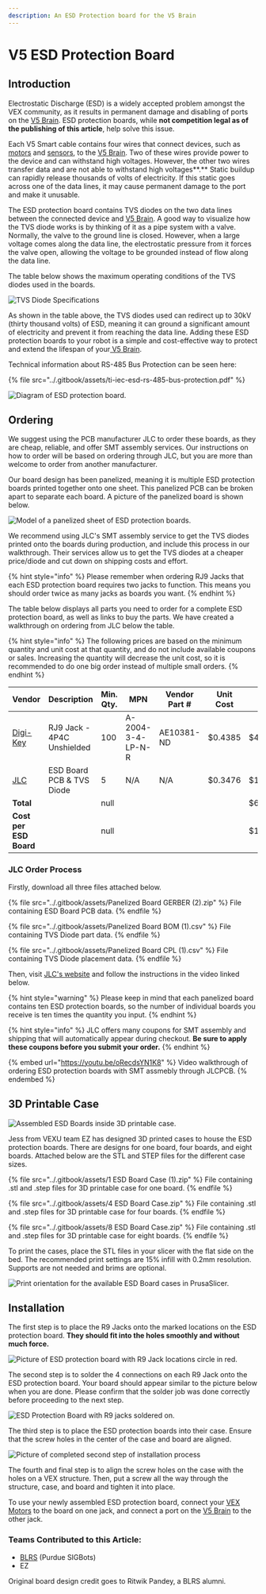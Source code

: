 ```yaml
---
description: An ESD Protection board for the V5 Brain
---
```


# V5 ESD Protection Board

## Introduction

Electrostatic Discharge (ESD) is a widely accepted problem amongst the VEX community, as it results in permanent damage and disabling of ports on the [V5 Brain](vex-electronics/vex-v5-brain/). ESD protection boards, while **not competition legal as of the publishing of this article**, help solve this issue.&#x20;

Each V5 Smart cable contains four wires that connect devices, such as [motors](vex-electronics/motors.md) and [sensors](vex-sensors/), to the [V5 Brain](vex-electronics/vex-v5-brain/). Two of these wires provide power to the device and can withstand high voltages. However, the other two wires transfer data and are not able to withstand high voltages**.** Static buildup can rapidly release thousands of volts of electricity. If this static goes across one of the data lines, it may cause permanent damage to the port and make it unusable.&#x20;

The ESD protection board contains TVS diodes on the two data lines between the connected device and [V5 Brain](vex-electronics/vex-v5-brain/). A good way to visualize how the TVS diode works is by thinking of it as a pipe system with a valve. Normally, the valve to the ground line is closed. However, when a large voltage comes along the data line, the electrostatic pressure from it forces the valve open, allowing the voltage to be grounded instead of flow along the data line.&#x20;

The table below shows the maximum operating conditions of the TVS diodes used in the boards.

![TVS Diode Specifications](<../.gitbook/assets/image (23).png>)

As shown in the table above, the TVS diodes used can redirect up to 30kV (thirty thousand volts) of ESD, meaning it can ground a significant amount of electricity and prevent it from reaching the data line. Adding these ESD protection boards to your robot is a simple and cost-effective way to protect and extend the lifespan of your[ V5 Brain](vex-electronics/vex-v5-brain/).

Technical information about RS-485 Bus Protection can be seen here:&#x20;

{% file src="../.gitbook/assets/ti-iec-esd-rs-485-bus-protection.pdf" %}

![Diagram of ESD protection board.](<../.gitbook/assets/Board Diagram.png>)

## Ordering

We suggest using the PCB manufacturer JLC to order these boards, as they are cheap, reliable, and offer SMT assembly services. Our instructions on how to order will be based on ordering through JLC, but you are more than welcome to order from another manufacturer.

Our board design has been panelized, meaning it is multiple ESD protection boards printed together onto one sheet. This panelized PCB can be broken apart to separate each board. A picture of the panelized board is shown below.

![Model of a panelized sheet of ESD protection boards.](<../.gitbook/assets/Top Edit.PNG>)

We recommend using JLC's SMT assembly service to get the TVS diodes printed onto the boards during production, and include this process in our walkthrough. Their services allow us to get the TVS diodes at a cheaper price/diode and cut down on shipping costs and effort.

{% hint style="info" %}
Please remember when ordering RJ9 Jacks that each ESD protection board requires two jacks to function. This means you should order twice as many jacks as boards you want.&#x20;
{% endhint %}

The table below displays all parts you need to order for a complete ESD protection board, as well as links to buy the parts. We have created a walkthrough on ordering from JLC below the table.

{% hint style="info" %}
The following prices are based on the minimum quantity and unit cost at that quantity, and do not include available coupons or sales. Increasing the quantity will decrease the unit cost, so it is recommended to do one big order instead of multiple small orders.
{% endhint %}

<table><thead><tr><th>Vendor</th><th>Description</th><th data-type="number">Min. Qty.</th><th>MPN</th><th>Vendor Part #</th><th>Unit Cost</th><th>Ext.</th></tr></thead><tbody><tr><td><a href="https://www.digikey.com/en/products/detail/assmann-wsw-components/A-2004-3-4-LP-N-R/2183632">Digi-Key</a></td><td>RJ9 Jack - 4P4C Unshielded</td><td>100</td><td>A-2004-3-4-LP-N-R</td><td>AE10381-ND</td><td>$0.4385</td><td>$43.85</td></tr><tr><td><a href="https://www.jlcpcb.com">JLC</a></td><td>ESD Board PCB &#x26; TVS Diode</td><td>5</td><td>N/A</td><td>N/A</td><td>$0.3476</td><td>$17.38</td></tr><tr><td><strong>Total</strong></td><td></td><td>null</td><td></td><td></td><td></td><td>$61.23</td></tr><tr><td><strong>Cost per ESD Board</strong></td><td></td><td>null</td><td></td><td></td><td></td><td>$1.2246</td></tr></tbody></table>

### JLC Order Process

Firstly, download all three files attached below.

{% file src="../.gitbook/assets/Panelized Board GERBER (2).zip" %}
File containing ESD Board PCB data.
{% endfile %}

{% file src="../.gitbook/assets/Panelized Board BOM (1).csv" %}
File containing TVS Diode part data.
{% endfile %}

{% file src="../.gitbook/assets/Panelized Board CPL (1).csv" %}
File containing TVS Diode placement data.
{% endfile %}

Then, visit [JLC's website](https://www.jlcpcb.com) and follow the instructions in the video linked below.&#x20;

{% hint style="warning" %}
Please keep in mind that each panelized board contains ten ESD protection boards, so the number of individual boards you receive is ten times the quantity you input.
{% endhint %}

{% hint style="info" %}
JLC offers many coupons for SMT assembly and shipping that will automatically appear during checkout. **Be sure to apply these coupons before you submit your order.**
{% endhint %}

{% embed url="https://youtu.be/oRecdsYN1K8" %}
Video walkthrough of ordering ESD protection boards with SMT assmebly through JLCPCB.
{% endembed %}

## 3D Printable Case

![Assembled ESD Boards inside 3D printable case.](<../.gitbook/assets/image (8) (2).png>)

Jess from VEXU team EZ has designed 3D printed cases to house the ESD protection boards. There are designs for one board, four boards, and eight boards. Attached below are the STL and STEP files for the different case sizes.&#x20;

{% file src="../.gitbook/assets/1 ESD Board Case (1).zip" %}
File containing .stl and .step files for 3D printable case for one board.
{% endfile %}

{% file src="../.gitbook/assets/4 ESD Board Case.zip" %}
File containing .stl and .step files for 3D printable case for four boards.
{% endfile %}

{% file src="../.gitbook/assets/8 ESD Board Case.zip" %}
File containing .stl and .step files for 3D printable case for eight boards.
{% endfile %}

To print the cases, place the STL files in your slicer with the flat side on the bed. The recommended print settings are 15% infill with 0.2mm resolution. Supports are not needed and brims are optional.&#x20;

![Print orientation for the available ESD Board cases in PrusaSlicer.](<../.gitbook/assets/image (24).png>)

## Installation

The first step is to place the R9 Jacks onto the marked locations on the ESD protection board. **They should fit into the holes smoothly and without much force.**

![Picture of ESD protection board with R9 Jack locations circle in red.](<../.gitbook/assets/Jacks Circled.PNG>)

The second step is to solder the 4 connections on each R9 Jack onto the ESD protection board. Your board should appear similar to the picture below when you are done. Please confirm that the solder job was done correctly before proceeding to the next step.

![ESD Protection Board with R9 jacks soldered on.](../.gitbook/assets/IMG\_6009.jpg)

The third step is to place the ESD protection boards into their case. Ensure that the screw holes in the center of the case and board are aligned.

![Picture of completed second step of installation process](<../.gitbook/assets/ESD Boards in case.jpg>)

The fourth and final step is to align the screw holes on the case with the holes on a VEX structure. Then, put a screw all the way through the structure, case, and board and tighten it into place.

To use your newly assembled ESD protection board, connect your [VEX Motors](vex-electronics/motors.md) to the board on one jack, and connect a port on the [V5 Brain](vex-electronics/vex-v5-brain/) to the other jack.

### Teams Contributed to this Article:

* [BLRS](https://purduesigbots.com/) (Purdue SIGBots)
* EZ

Original board design credit goes to Ritwik Pandey, a BLRS alumni.
